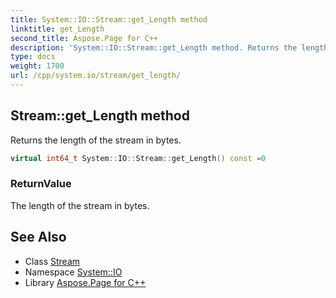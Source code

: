 ```yaml
---
title: System::IO::Stream::get_Length method
linktitle: get_Length
second_title: Aspose.Page for C++
description: 'System::IO::Stream::get_Length method. Returns the length of the stream in bytes in C++.'
type: docs
weight: 1700
url: /cpp/system.io/stream/get_length/
---
```

## Stream::get_Length method


Returns the length of the stream in bytes.

```cpp
virtual int64_t System::IO::Stream::get_Length() const =0
```


### ReturnValue

The length of the stream in bytes.

## See Also

* Class [Stream](../)
* Namespace [System::IO](../../)
* Library [Aspose.Page for C++](../../../)
